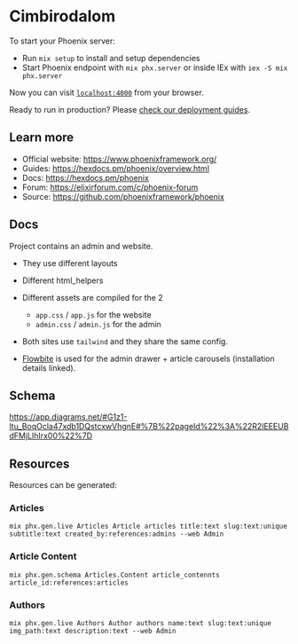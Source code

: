 # Cimbirodalom

To start your Phoenix server:

  * Run `mix setup` to install and setup dependencies
  * Start Phoenix endpoint with `mix phx.server` or inside IEx with `iex -S mix phx.server`

Now you can visit [`localhost:4000`](http://localhost:4000) from your browser.

Ready to run in production? Please [check our deployment guides](https://hexdocs.pm/phoenix/deployment.html).

## Learn more

  * Official website: https://www.phoenixframework.org/
  * Guides: https://hexdocs.pm/phoenix/overview.html
  * Docs: https://hexdocs.pm/phoenix
  * Forum: https://elixirforum.com/c/phoenix-forum
  * Source: https://github.com/phoenixframework/phoenix


## Docs

Project contains an admin and website.

* They use different layouts
* Different html_helpers
* Different assets are compiled for the 2
  * `app.css`  / `app.js` for the website
  * `admin.css` / `admin.js` for the admin


* Both sites use `tailwind` and they share the same config.
* [Flowbite](https://flowbite.com/docs/getting-started/phoenix/) is used for the admin drawer + article carousels (installation details linked).


## Schema

https://app.diagrams.net/#G1z1-ltu_BoqOcla47xdb1DQstcxwVhgnE#%7B%22pageId%22%3A%22R2lEEEUBdFMjLlhIrx00%22%7D


## Resources


Resources can be generated:

### Articles

```
mix phx.gen.live Articles Article articles title:text slug:text:unique subtitle:text created_by:references:admins --web Admin
```

### Article Content

```
mix phx.gen.schema Articles.Content article_contennts article_id:references:articles
```


### Authors

```
mix phx.gen.live Authors Author authors name:text slug:text:unique img_path:text description:text --web Admin
```

